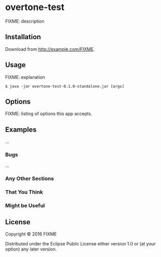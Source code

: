 # overtone-test

FIXME: description

## Installation

Download from http://example.com/FIXME.

## Usage

FIXME: explanation

    $ java -jar overtone-test-0.1.0-standalone.jar [args]

## Options

FIXME: listing of options this app accepts.

## Examples

...

### Bugs

...

### Any Other Sections
### That You Think
### Might be Useful

## License

Copyright © 2016 FIXME

Distributed under the Eclipse Public License either version 1.0 or (at
your option) any later version.
